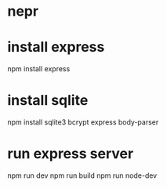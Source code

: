 # nepr

# install express

npm install express

# install sqlite

npm install sqlite3 bcrypt express body-parser


# run express server

npm run dev
npm run build
npm run node-dev

